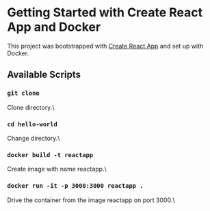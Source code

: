 # Getting Started with Create React App and Docker

This project was bootstrapped with [Create React App](https://github.com/facebook/create-react-app) and set up with Docker.

## Available Scripts

### `git clone`

Clone directory.\

### `cd hello-world`

Change directory.\

### `docker build -t reactapp `

Create image with name reactapp.\

### `docker run -it -p 3000:3000 reactapp .`

Drive the container from the image reactapp on port 3000.\
